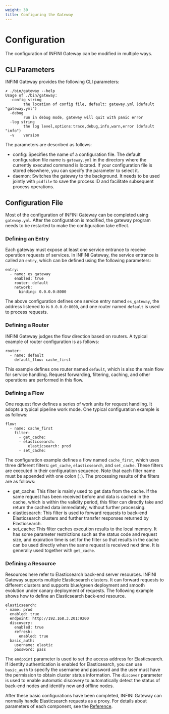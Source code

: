 ```yaml
---
weight: 30
title: Configuring the Gateway
---
```


# Configuration

The configuration of INFINI Gateway can be modified in multiple ways.

## CLI Parameters

INFINI Gateway provides the following CLI parameters:

```
✗ ./bin/gateway --help
Usage of ./bin/gateway:
  -config string
        the location of config file, default: gateway.yml (default "gateway.yml")
  -debug
        run in debug mode, gateway will quit with panic error
  -log string
        the log level,options:trace,debug,info,warn,error (default "info")
  -v    version
```

The parameters are described as follows:

- config: Specifies the name of a configuration file. The default configuration file name is `gateway.yml` in the directory where the currently executed command is located. If your configuration file is stored elsewhere, you can specify the parameter to select it.
- daemon: Switches the gateway to the background. It needs to be used jointly with `pidfile` to save the process ID and facilitate subsequent process operations.

## Configuration File

Most of the configuration of INFINI Gateway can be completed using `gateway.yml`. After the configuration is modified, the gateway program needs to be restarted to make the configuration take effect.

### Defining an Entry

Each gateway must expose at least one service entrance to receive operation requests of services. In INFINI Gateway, the service entrance is called an `entry`, which can be defined using the following parameters:

```
entry:
  - name: es_gateway
    enabled: true
    router: default
    network:
      binding: 0.0.0.0:8000
```

The above configuration defines one service entry named `es_gateway`, the address listened to is `0.0.0.0:8000`, and one router named `default` is used to process requests.

### Defining a Router

INFINI Gateway judges the flow direction based on routers. A typical example of router configuration is as follows:

```
router:
  - name: default
    default_flow: cache_first
```

This example defines one router named `default`, which is also the main flow for service handling. Request forwarding, filtering, caching, and other operations are performed in this flow.

### Defining a Flow

One request flow defines a series of work units for request handling. It adopts a typical pipeline work mode. One typical configuration example is as follows:

```
flow:
  - name: cache_first
    filter:
      - get_cache:
      - elasticsearch:
          elasticsearch: prod
      - set_cache:
```

The configuration example defines a flow named `cache_first`, which uses three different filters: `get_cache`, `elasticsearch`, and `set_cache`. These filters are executed in their configuration sequence. Note that each filter name must be appended with one colon (`:`).
The processing results of the filters are as follows:

- get_cache: This filter is mainly used to get data from the cache. If the same request has been received before and data is cached in the cache, which is within the validity period, this filter can directly take and return the cached data immediately, without further processing.
- elasticsearch: This filter is used to forward requests to back-end Elasticsearch clusters and further transfer responses returned by Elasticsearch.
- set_cache: This filter caches execution results to the local memory. It has some parameter restrictions such as the status code and request size, and expiration time is set for the filter so that results in the cache can be used directly when the same request is received next time. It is generally used together with `get_cache`.

### Defining a Resource

Resources here refer to Elasticsearch back-end server resources. INFINI Gateway supports multiple Elasticsearch clusters. It can forward requests to different clusters and supports blue/green deployment and smooth evolution under canary deployment of requests. The following example shows how to define an Elasticsearch back-end resource.

```
elasticsearch:
- name: prod
  enabled: true
  endpoint: http://192.168.3.201:9200
  discovery:
    enabled: true
    refresh:
      enabled: true
  basic_auth:
    username: elastic
    password: pass
```

The `endpoint` parameter is used to set the access address for Elasticsearch. If identity authentication is enabled for Elasticsearch, you can use `basic_auth` to specify the username and password and the user must have the permission to obtain cluster status information.
The `discover` parameter is used to enable automatic discovery to automatically detect the status of back-end nodes and identify new and offline nodes.

After these basic configurations have been completed, INFINI Gateway can normally handle Elasticsearch requests as a proxy. For details about parameters of each component, see the [Reference](../references/filters/).
